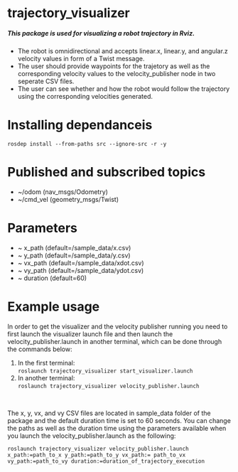 # trajectory_visualizer

##### This package is used for visualizing a robot trajectory in Rviz.

* The robot is omnidirectional and accepts linear.x, linear.y, and angular.z velocity values in form of a Twist message.
* The user should provide waypoints for the trajetory as well as the corresponding velocity values to the velocity_publisher node in two seperate CSV files.
* The user can see whether and how the robot would follow the trajectory using the corresponding velocities generated.
# Installing dependanceis
``` rosdep install --from-paths src --ignore-src -r -y ```
# Published and subscribed topics
* ~/odom (nav_msgs/Odometry)
* ~/cmd_vel (geometry_msgs/Twist)
# Parameters
* ~ x_path (default=/sample_data/x.csv)
* ~ y_path (default=/sample_data/y.csv)
* ~ vx_path (default=/sample_data/xdot.csv)
* ~ vy_path (default=/sample_data/ydot.csv)
* ~ duration (default=60)
# Example usage

In order to get the visualizer and the velocity publisher running you need to first launch the visualizer launch file and then launch the velocity_publisher.launch in another terminal, which can be done through the commands below:

1. In the first terminal: <br/>
``` roslaunch trajectory_visualizer start_visualizer.launch ```
2. In another terminal: <br />
``` roslaunch trajectory_visualizer velocity_publisher.launch ```
<br/>

The x, y, vx, and vy CSV files are located in sample_data folder of the package and the default duration time is set to 60 seconds. You can change the paths as well as the duration time using the parameters available when you launch the velocity_publisher.launch as the following:<br>

``` roslaunch trajectory_visualizer velocity_publisher.launch x_path:=path_to_x y_path:=path_to_y vx_path:= path_to_vx vy_path:=path_to_vy duration:=duration_of_trajectory_execution ```

